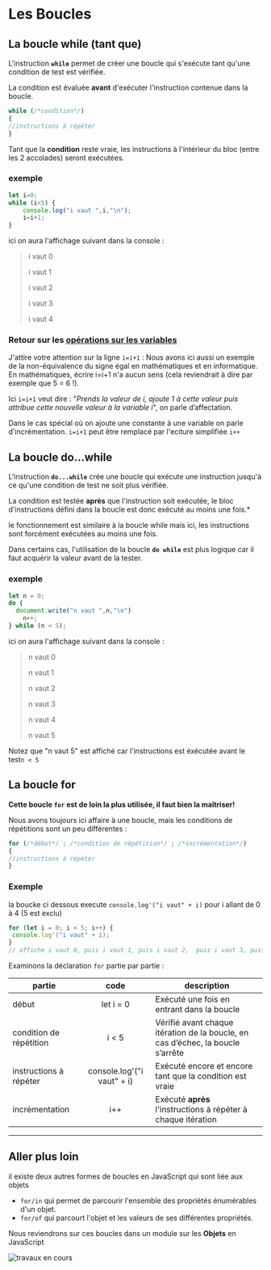# Les Boucles
## La boucle while (tant que)

L'instruction **`while`** permet de créer une boucle qui s'exécute tant qu'une condition de test est vérifiée.

La condition est évaluée **avant** d'exécuter l'instruction contenue dans la boucle.

```jsx
while (/*condition*/) 
{ 
//instructions à répéter 
}
```
Tant que la **condition** reste vraie, les instructions à l'intérieur du bloc (entre les 2 accolades) seront exécutées.
### exemple
```jsx
let i=0; 
while (i<5) { 
	console.log("i vaut ",i,"\n"); 
	i=i+1; 
}
```
ici on aura l'affichage  suivant dans la console : 
> i vaut 0
> 
> i vaut 1
> 
> i vaut 2
> 
> i vaut 3
> 
> i vaut 4

### Retour sur les [opérations sur les variables](https://tech.io/playgrounds/99822/ladapt-rhone-metropole-de-lyon---prepa-num----parcours-decouverte-javascript/operations-sur-les-variables-en-javascript)
J'attire votre attention sur la ligne `i=i+1` : Nous avons ici aussi un exemple de la non-équivalence du signe égal en mathématiques et en informatique. En mathématiques, écrire i=i+1 n'a aucun sens (cela reviendrait à dire par exemple que 5 = 6 !).

Ici `i=i+1` veut dire : "*Prends la valeur de i, ajoute 1 à cette valeur puis attribue cette nouvelle valeur à la variable i*", on parle d’affectation. 

Dans le cas spécial où on ajoute une constante à une variable on parle d'incrémentation. `i=i+1` peut être remplacé par l'eciture simplifiée `i++`

## La boucle do…while

L'instruction **`do...while`** crée une boucle qui exécute une instruction jusqu'à ce qu'une condition de test ne soit plus vérifiée.

La condition est testée **après** que l'instruction soit exécutée, le bloc d'instructions défini dans la boucle est donc exécuté au moins une fois.*

le fonctionnement est similaire à la boucle while mais ici, les instructions sont forcément exécutées au moins une fois. 

Dans certains cas, l'utilisation de la boucle **`do while`** est plus logique car il faut acquérir la valeur avant de la tester.

### exemple
```jsx
let n = 0;
do {
  document.write("n vaut ",n,"\n")
	n++;
} while (n < 5);
```
ici on aura l'affichage  suivant dans la console : 
> n vaut 0
> 
> n vaut 1
> 
> n vaut 2
> 
> n vaut 3
> 
> n vaut 4
> 
> n vaut 5

Notez que "n vaut 5" est affiché car l'instructions est éxécutée avant le test`n < 5`

## La boucle for

**Cette boucle `for` est de loin la plus utilisée, il faut bien la maîtriser!**

Nous avons toujours ici affaire à une boucle, mais les conditions de répétitions sont un peu différentes :

```js
for (/*début*/ ; /*condition de répétition*/ ; /*incrémentation*/) 
{ 
//instructions à répéter 
}
```

### Exemple
la boucke ci dessous execute `console.log'("i vaut" + i)` pour i allant de 0 à 4 (5 est exclu)
```jsx
for (let i = 0; i < 5; i++) { 
 console.log'("i vaut" + i);
}
// affiche i vaut 0, puis i vaut 1, puis i vaut 2,  puis i vaut 3, puis i vaut 4
```
Examinons la déclaration `for` partie par partie :

| partie | code | description |
| ------ |:----:| ----------- |
| début | let i = 0 | Exécuté une fois en entrant dans la boucle |
| condition de répétition | i < 5 | Vérifié avant chaque itération de la boucle, en cas d’échec, la boucle s’arrête |
| instructions à répéter  | console.log'("i vaut" + i) | Exécuté encore et encore tant que la condition est vraie |
| incrémentation | i++ | Exécuté **après** l'instructions à répéter à chaque itération |

---

## Aller plus loin
il existe deux autres formes de boucles en JavaScript qui sont liée aux objets
- `for/in` qui permet de parcourir l'ensemble des propriétés énumérables d'un objet. 
- `for/of` qui parcourt l'objet et les valeurs de ses différentes propriétés.

Nous reviendrons sur ces boucles dans un module sur les **Objets** en JavaScript

![travaux en cours](https://www.gifgratis.net/gifs_animes/travaux_en_cours/21.gif "travaux en cours")
